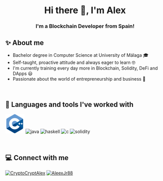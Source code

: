 <h1 align="center"> Hi there 👋, I'm Alex </h1>

<h3 align="center"> I'm a Blockchain Developer from Spain! </h3>

## ✨ About me

* Bachelor degree in Computer Science at University of Málaga 🎓
* Self-taught, proactive attitude and always eager to learn 🤓
* I'm currently training every day more in Blockchain, Solidity, DeFi and DApps 😃
* Passionate about the world of entrepreneurship and business 💼

<br>

## 🚀 Languages and tools I've worked with

<p align="left"> 
<img src="https://raw.githubusercontent.com/devicons/devicon/master/icons/cplusplus/cplusplus-original.svg" alt="cplusplus" width="60" height="60"/> 
<img src="https://logospng.org/download/java/logo-java-2048.png" alt="java" width="60" height="60"/> 
<img src="https://chrisconlan.com/wp-content/uploads/2018/06/haskell_logo_2.png" alt="haskell" width="60" height="60"/> 
<img src=" https://i7.pngguru.com/preview/724/306/377/c-programming-language-icon-letter-c-png.jpg" alt="c" width="60" height="60"/> 
<img src="https://download.logo.wine/logo/Solidity/Solidity-Logo.wine.png" alt="solidity" width="60" height="60"/> 
</p>

<br>

## 💻 Connect with me

<p align="left">
<a href="https://twitter.com/CryptoCryptAlex" target="blank"><img align="center" src="https://raw.githubusercontent.com/rahuldkjain/github-profile-readme-generator/master/src/images/icons/Social/twitter.svg" alt="CryptoCryptAlex" height="30" width="40" /></a>
<a href="https://www.linkedin.com/in/alejandro-mart%C3%ADn-moreno-9128b417b/" target="blank"><img align="center" src="https://raw.githubusercontent.com/rahuldkjain/github-profile-readme-generator/master/src/images/icons/Social/linked-in-alt.svg" alt="AleexJr88" height="30" width="40" /></a>
</p>
<br>
